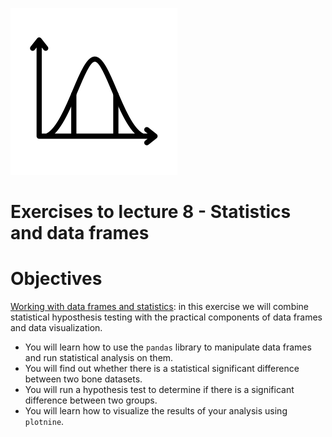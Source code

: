 ![](../../docs/figures/np_statistics_4108630_000000.svg)
# Exercises to lecture 8 - Statistics and data frames

# Objectives
[Working with data frames and statistics](08-Statistics_DataFrames.ipynb): in this exercise we will combine statistical hyposthesis testing with the practical components of data frames and data visualization.
- You will learn how to use the `pandas` library to manipulate data frames and run statistical analysis on them.
- You will find out whether there is a statistical significant difference between two bone datasets.
- You will run a hypothesis test to determine if there is a significant difference between two groups.
- You will learn how to visualize the results of your analysis using `plotnine`.

